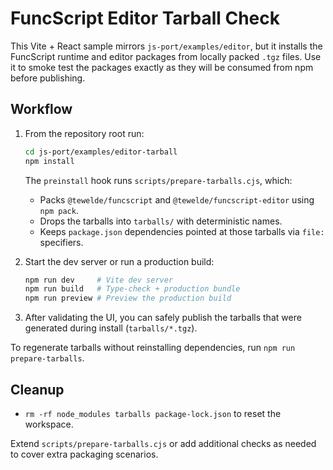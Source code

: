 # FuncScript Editor Tarball Check

This Vite + React sample mirrors `js-port/examples/editor`, but it installs the FuncScript runtime and editor packages from locally packed `.tgz` files. Use it to smoke test the packages exactly as they will be consumed from npm before publishing.

## Workflow
1. From the repository root run:
   ```bash
   cd js-port/examples/editor-tarball
   npm install
   ```
   The `preinstall` hook runs `scripts/prepare-tarballs.cjs`, which:
   - Packs `@tewelde/funcscript` and `@tewelde/funcscript-editor` using `npm pack`.
   - Drops the tarballs into `tarballs/` with deterministic names.
   - Keeps `package.json` dependencies pointed at those tarballs via `file:` specifiers.

2. Start the dev server or run a production build:
   ```bash
   npm run dev     # Vite dev server
   npm run build   # Type-check + production bundle
   npm run preview # Preview the production build
   ```

3. After validating the UI, you can safely publish the tarballs that were generated during install (`tarballs/*.tgz`).

To regenerate tarballs without reinstalling dependencies, run `npm run prepare-tarballs`.

## Cleanup
- `rm -rf node_modules tarballs package-lock.json` to reset the workspace.

Extend `scripts/prepare-tarballs.cjs` or add additional checks as needed to cover extra packaging scenarios.
